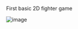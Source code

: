 First basic 2D fighter game

![image](https://github.com/timewhite/testGame/assets/68190227/03aaf754-29d1-453f-923b-bbbb856b3ad7)
